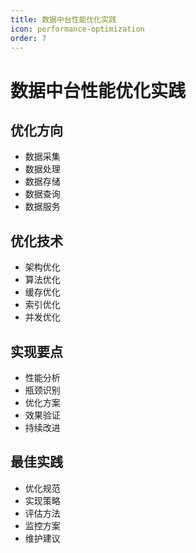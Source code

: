 ```yaml
---
title: 数据中台性能优化实践
icon: performance-optimization
order: 7
---
```


# 数据中台性能优化实践

## 优化方向
- 数据采集
- 数据处理
- 数据存储
- 数据查询
- 数据服务

## 优化技术
- 架构优化
- 算法优化
- 缓存优化
- 索引优化
- 并发优化

## 实现要点
- 性能分析
- 瓶颈识别
- 优化方案
- 效果验证
- 持续改进

## 最佳实践
- 优化规范
- 实现策略
- 评估方法
- 监控方案
- 维护建议

